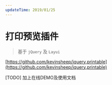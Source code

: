 ```yaml
---
updateTime: 2019/01/25
---
```


# 打印预览插件

> 基于 `jQuery` 及 `Layui`

[https://github.com/kevinsheep/jquery.printable](https://github.com/kevinsheep/jquery.printable) 

[TODO] 加上在线DEMO及使用文档